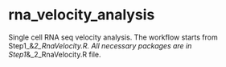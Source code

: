 # rna_velocity_analysis
Single cell RNA seq velocity analysis.
The workflow starts from Step1_&_2_RnaVelocity.R.
All necessary packages are in Step1_&_2_RnaVelocity.R file.
